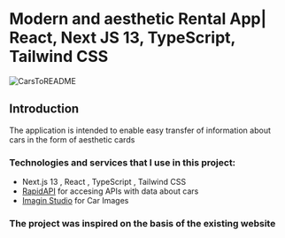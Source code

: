 # Modern and aesthetic Rental App| React, Next JS 13, TypeScript, Tailwind CSS

![CarsToREADME](https://github.com/franciszekkostka/CarHub/assets/118021999/4d094e93-a7ad-4a8a-b856-bf6be4bfb5d5)

## Introduction
The application is intended to enable easy transfer of information about cars in the form of aesthetic cards
 
### Technologies and services that I use in this project:
- Next.js 13 , React , TypeScript , Tailwind CSS
- [RapidAPI](https://rapidapi.com/hub) for accesing APIs with data about cars
- [Imagin Studio](https://www.imagin.studio/) for Car Images


### The project was inspired on the basis of the existing website
